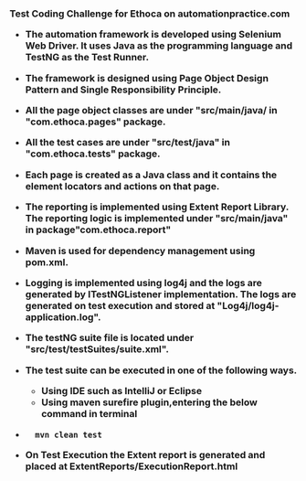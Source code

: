 <h3>Test Coding Challenge for Ethoca on automationpractice.com 

* The automation framework is developed using Selenium Web Driver. It uses Java as the programming language and TestNG as the Test Runner. 

* The framework is designed using Page Object Design Pattern and Single Responsibility Principle.
* All the page object classes  are under "src/main/java/ in "com.ethoca.pages" package.
* All the test cases are under "src/test/java" in "com.ethoca.tests" package.
* Each page is created as a Java class and it contains the element locators and actions on that page.</br>
* The reporting is implemented using Extent Report Library. The reporting logic is implemented under "src/main/java" in package"com.ethoca.report" </br>
* Maven is used for dependency management using pom.xml. 
* Logging is implemented using log4j and the logs are generated by ITestNGListener implementation. The logs are generated on test execution and stored at "Log4j/log4j-application.log".
* The testNG suite file is located under "src/test/testSuites/suite.xml".

* The test suite can be executed in one of the following ways.

  * Using IDE such as IntelliJ or Eclipse
  * Using maven surefire plugin,entering the below command in terminal
*       mvn clean test

*   On Test Execution the Extent report is generated and placed at ExtentReports/ExecutionReport.html
          